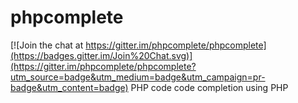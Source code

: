# phpcomplete

[![Join the chat at https://gitter.im/phpcomplete/phpcomplete](https://badges.gitter.im/Join%20Chat.svg)](https://gitter.im/phpcomplete/phpcomplete?utm_source=badge&utm_medium=badge&utm_campaign=pr-badge&utm_content=badge)
PHP code code completion using PHP
